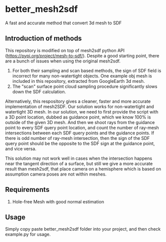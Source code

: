 # better_mesh2sdf
A fast and accurate method that convert 3d mesh to SDF

## Introduction of methods
This repository is modified on top of mesh2sdf python API (https://pypi.org/project/mesh-to-sdf/). Despite a good starting point, there are a bunch of issues when using the original mesh2sdf. 

1. For both their sampling and scan based methods, the sign of SDF field is incorrect for many non-watertight objects. One example obj mesh is included in this repository, extracted from GoogleEarth 3d mesh.
2. The "scan" surface point cloud sampling procedure significantly slows down the SDF calculation. 

Alternatively, this respository gives a cleaner, faster and more accurate implementation of mesh2SDF. Our solution works for non-watertight and watertight 3D mesh. 
In our solution, we need to first provide the script with a 3D point location, dubbed as guidance point, which we know 100% is outside of the given 3D mesh. And then we shoot rays from the guidance point 
to every SDF query point location, and count the number of ray-mesh intersections between each SDF query points and the guidance points. If there is odd number of ray-mesh intersection, then the sign of the SDF query point should be the opposite to the SDF sign at the guidance point, and vice versa. 

This solution may not work well in cases when the intersection happens near the tangent direction of a surface, but still we give a more accurate result than mesh2sdf, that place camera on a hemisphere which is based on assumption camera poses are not within meshes. 


## Requirements
1. Hole-free Mesh with good normal estimation 


## Usage
Simply copy paste better_mesh2sdf folder into your project, and then check example.py for usage.
